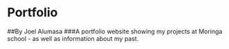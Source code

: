 # Portfolio
##By Joel Alumasa
###A portfolio website showing my projects at Moringa school - as well as information about my past.
